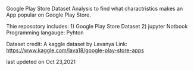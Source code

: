 
Google Play Store Dataset Analysis to find what charactristics  makes an App popular on Google Play Store. 

Thie reposotory includes: 1) Google Play Store Dataset
                          2) jupyter Notbook                         
Programming langauge: Pyhton 

Dataset credit: 
A kaggle dataset by Lavanya
Link: https://www.kaggle.com/lava18/google-play-store-apps

last updeted on Oct 23,2021
